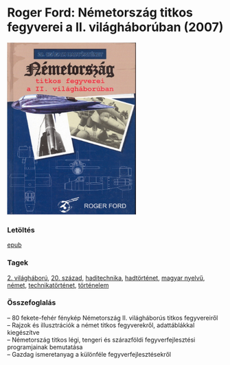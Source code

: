 # <a name="id_1444">Roger Ford: Németország titkos fegyverei a II. világháborúban (2007)</a>
<img src="https://github.com/BercziSandor/calibre_lib/raw/main/libs/main/Roger%20Ford/Nemetorszag%20titkos%20fegyverei%20a%20II.%20%281444%29/cover.jpg" alt="cover" width="300"/>

### Letöltés
[epub](https://github.com/BercziSandor/calibre_lib/raw/main/libs/main/Roger%20Ford/Nemetorszag%20titkos%20fegyverei%20a%20II.%20%281444%29/Nemetorszag%20titkos%20fegyverei%20a%20-%20Roger%20Ford.epub)

### Tagek
[2. világháború](https://github.com/berczisandor/calibre_lib/libs/main/_tags/2.%20vil%c3%a1gh%c3%a1bor%c3%ba.md), [20. század](https://github.com/berczisandor/calibre_lib/libs/main/_tags/20.%20sz%c3%a1zad.md), [haditechnika](https://github.com/berczisandor/calibre_lib/libs/main/_tags/haditechnika.md), [hadtörténet](https://github.com/berczisandor/calibre_lib/libs/main/_tags/hadt%c3%b6rt%c3%a9net.md), [magyar nyelvű](https://github.com/berczisandor/calibre_lib/libs/main/_tags/magyar%20nyelv%c5%b1.md), [német](https://github.com/berczisandor/calibre_lib/libs/main/_tags/n%c3%a9met.md), [technikatörténet](https://github.com/berczisandor/calibre_lib/libs/main/_tags/technikat%c3%b6rt%c3%a9net.md), [történelem](https://github.com/berczisandor/calibre_lib/libs/main/_tags/t%c3%b6rt%c3%a9nelem.md)

### Összefoglalás
<div>
<p>– 80 fe­ke­te-fe­hér fény­kép Né­met­or­szág II. vi­lág­há­bo­rús tit­kos fegyvereiről <br>– Raj­zok és il­luszt­rá­ci­ók a né­met tit­kos fegy­ve­rek­ről, adat­táb­lák­kal kiegészít­ve <br>– Né­met­or­szág tit­kos lé­gi, ten­ge­ri és szá­raz­föl­di fegy­ver­fej­lesz­té­si programja­i­nak be­mu­ta­tá­sa <br>– Gaz­dag is­meret­anyag a kü­lön­fé­le fegy­ver­fej­lesz­té­sek­ről</p></div>


